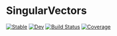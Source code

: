 # SingularVectors

[![Stable](https://img.shields.io/badge/docs-stable-blue.svg)](https://RexWzh.github.io/SingularVectors.jl/stable)
[![Dev](https://img.shields.io/badge/docs-dev-blue.svg)](https://RexWzh.github.io/SingularVectors.jl/dev)
[![Build Status](https://github.com/RexWzh/SingularVectors.jl/actions/workflows/CI.yml/badge.svg?branch=main)](https://github.com/RexWzh/SingularVectors.jl/actions/workflows/CI.yml?query=branch%3Amain)
[![Coverage](https://codecov.io/gh/RexWzh/SingularVectors.jl/branch/main/graph/badge.svg)](https://codecov.io/gh/RexWzh/SingularVectors.jl)
